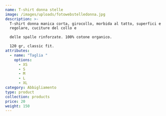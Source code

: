```yaml
---
name: T-shirt donna stelle
image: /images/uploads/fotowebstelledonna.jpg
description: >-
  T-shirt donna manica corta, girocollo, morbida al tatto, superfici e liscia e
  regolare, cuciture del collo e

  delle spalle rinforzate. 100% cotone organico. 

  120 gr, classic fit.
attributes:
  - name: "Taglia "
    options:
      - XS
      - S
      - M
      - L
      - XL
category: Abbigliamento
type: product
collection: products
price: 20
weight: 150
---
```

